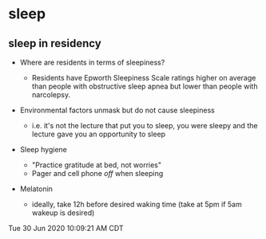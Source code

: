 # sleep

## sleep in residency
- Where are residents in terms of sleepiness?
    - Residents have Epworth Sleepiness Scale ratings
higher on average than people with obstructive sleep apnea
but lower than people with narcolepsy.

- Environmental factors unmask but do not cause sleepiness
    - i.e. it's not the lecture that put you to sleep,
you were sleepy and the lecture gave you an opportunity to sleep

- Sleep hygiene
    - "Practice gratitude at bed, not worries"
    - Pager and cell phone *off* when sleeping

- Melatonin
    - ideally, take 12h before desired waking time (take at 5pm if 5am wakeup is desired)

Tue 30 Jun 2020 10:09:21 AM CDT
